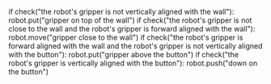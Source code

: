 

if check("the robot's gripper is not vertically aligned with the wall"):
    robot.put("gripper on top of the wall")
if check("the robot's gripper is not close to the wall and the robot's gripper is forward aligned with the wall"):
    robot.move("gripper close to the wall")
if check("the robot's gripper is forward aligned with the wall and the robot's gripper is  not vertically aligned with the button"):
    robot.put("gripper above the button")
if check("the robot's gripper is vertically aligned with the button"):
    robot.push("down on the button")